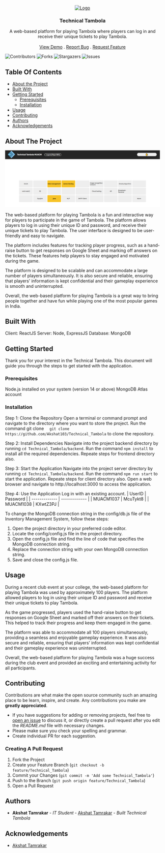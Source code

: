 <br/>
<p align="center">
  <a href="https://github.com/Akshat103/Technical_Tambola">
    <img src="images/logo.png" alt="Logo" width="80" height="80">
  </a>

  <h3 align="center">Technical Tambola</h3>

  <p align="center">
    A web-based platform for playing Tambola where players can log in and receive their unique tickets to play Tambola.
    <br/>
    <br/>
    <a href="https://technical-tambola.medicaps.hosting.acm.org/">View Demo</a>
    .
    <a href="https://github.com/Akshat103/Technical_Tambola/issues">Report Bug</a>
    .
    <a href="https://github.com/Akshat103/Technical_Tambola/issues">Request Feature</a>
  </p>
</p>

![Contributors](https://img.shields.io/github/contributors/Akshat103/Technical_Tambola?color=dark-green) ![Forks](https://img.shields.io/github/forks/Akshat103/Technical_Tambola?style=social) ![Stargazers](https://img.shields.io/github/stars/Akshat103/Technical_Tambola?style=social) ![Issues](https://img.shields.io/github/issues/Akshat103/Technical_Tambola) 

## Table Of Contents

* [About the Project](#about-the-project)
* [Built With](#built-with)
* [Getting Started](#getting-started)
  * [Prerequisites](#prerequisites)
  * [Installation](#installation)
* [Usage](#usage)
* [Contributing](#contributing)
* [Authors](#authors)
* [Acknowledgements](#acknowledgements)

## About The Project

![Screen Shot](images/screenshot.PNG)

The web-based platform for playing Tambola is a fun and interactive way for players to participate in the game of Tambola. The platform allows players to log in using their unique ID and password, and receive their unique tickets to play Tambola. The user interface is designed to be user-friendly and easy to navigate.

The platform includes features for tracking player progress, such as a hand-raise button to get responses on Google Sheet and marking off answers on the tickets. These features help players to stay engaged and motivated during the game.

The platform is designed to be scalable and can accommodate a large number of players simultaneously. It is also secure and reliable, ensuring that players' information is kept confidential and their gameplay experience is smooth and uninterrupted.

Overall, the web-based platform for playing Tambola is a great way to bring people together and have fun while playing one of the most popular games in India.

## Built With

Client: ReactJS
Server: Node, ExpressJS
Database: MongoDB

## Getting Started

Thank you for your interest in the Technical Tambola. This document will guide you through the steps to get started with the application.

### Prerequisites

Node.js installed on your system (version 14 or above)
MongoDB Atlas account

### Installation

Step 1: Clone the Repository
Open a terminal or command prompt and navigate to the directory where you want to store the project.
Run the command git clone ```  git clone https://github.com/Akshat103/Technical_Tambola``` to clone the repository.

Step 2: Install Dependencies
Navigate into the project backend directory by running ```cd Technical_Tambola/backend```.
Run the command ```npm install``` to install all the required dependencies.
Repeate steps for frontend directory also.

Step 3: Start the Application
Navigate into the project server directory by running ```cd Technical_Tambola/backend```.
Run the command ```npm run start``` to start the application.
Repeate steps for client directory also.
Open a web browser and navigate to http://localhost:3000 to access the application.

Step 4: Use the Application
Log in with an existing account.
| UserID  | Password |
| ------------- | ------------- |
| MUACM1037 | McuTykt8 |
| MUACM1038 | KXwtZ3PJ |

To change the MongoDB connection string in the config/db.js file of the Inventory Management System, follow these steps:

1. Open the project directory in your preferred code editor.
2. Locate the config/config.js file in the project directory.
3. Open the config.js file and find the line of code that specifies the MongoDB connection string.
4. Replace the connection string with your own MongoDB connection string.
5. Save and close the config.js file.

## Usage

During a recent club event at your college, the web-based platform for playing Tambola was used by approximately 100 players. The platform allowed players to log in using their unique ID and password and receive their unique tickets to play Tambola.

As the game progressed, players used the hand-raise button to get responses on Google Sheet and marked off their answers on their tickets. This helped to track their progress and keep them engaged in the game.

The platform was able to accommodate all 100 players simultaneously, providing a seamless and enjoyable gameplay experience. It was also secure and reliable, ensuring that players' information was kept confidential and their gameplay experience was uninterrupted.

Overall, the web-based platform for playing Tambola was a huge success during the club event and provided an exciting and entertaining activity for all participants.

## Contributing

Contributions are what make the open source community such an amazing place to be learn, inspire, and create. Any contributions you make are **greatly appreciated**.
* If you have suggestions for adding or removing projects, feel free to [open an issue](https://github.com/Akshat103/Technical_Tambola/issues/new) to discuss it, or directly create a pull request after you edit the *README.md* file with necessary changes.
* Please make sure you check your spelling and grammar.
* Create individual PR for each suggestion.

### Creating A Pull Request

1. Fork the Project
2. Create your Feature Branch (`git checkout -b feature/Technical_Tambola`)
3. Commit your Changes (`git commit -m 'Add some Technical_Tambola'`)
4. Push to the Branch (`git push origin feature/Technical_Tambola`)
5. Open a Pull Request

## Authors

* **Akshat Tamrakar** - *IT Student* - [Akshat Tamrakar](https://github.com/Akshat103/) - *Built Technical Tambola*

## Acknowledgements

* [Akshat Tamrakar](https://github.com/akshat103/)

